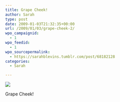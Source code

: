 ```yaml
---
title: Grape Cheek!
author: Sarah
type: post
date: 2009-01-03T21:32:35+00:00
url: /2009/01/03/grape-cheek-2/
wpo_campaignid:
  - 1
wpo_feedid:
  - 1
wpo_sourcepermalink:
  - https://sarahblevins.tumblr.com/post/68182128
categories:
  - Sarah

---
```

![][1]

Grape Cheek!

 [1]: http://www.sarah-blevins.com/wp-content/plugins/wp-o-matic/cache/5dcd4d1964_3aAwrEXAFiac5eyeYSDv27Czo1-500.jpg